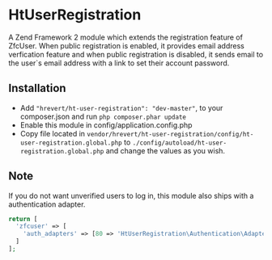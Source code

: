 HtUserRegistration
===============

A Zend Framework 2 module which extends the registration feature of ZfcUser. When public registration is enabled, it provides email address verfication feature and when public registration is disabled, it sends email to the user`s email address with a link to set their account password.

## Installation

* Add `"hrevert/ht-user-registration": "dev-master"`, to your composer.json and run `php composer.phar update` 
* Enable this module in config/application.config.php
* Copy file located in `vendor/hrevert/ht-user-registration/config/ht-user-registration.global.php` to `./config/autoload/ht-user-registration.global.php` and change the values as you wish.

## Note
If you do not want unverified users to log in, this module also ships with a authentication adapter.
```php
return [
  'zfcuser' => [
    'auth_adapters' => [80 => 'HtUserRegistration\Authentication\Adapter\EmailVerification']
  ]
];
```
